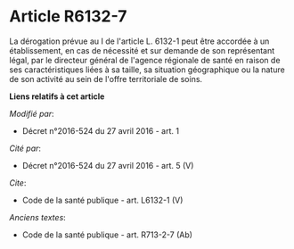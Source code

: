# Article R6132-7

La dérogation prévue au I de l'article L. 6132-1 peut être accordée à un établissement, en cas de nécessité et sur demande de
son représentant légal, par le directeur général de l'agence régionale de santé en raison de ses caractéristiques liées à sa
taille, sa situation géographique ou la nature de son activité au sein de l'offre territoriale de soins.

**Liens relatifs à cet article**

_Modifié par_:

  - Décret n°2016-524 du 27 avril 2016 - art. 1

_Cité par_:

  - Décret n°2016-524 du 27 avril 2016 - art. 5 (V)

_Cite_:

  - Code de la santé publique - art. L6132-1 (V)

_Anciens textes_:

  - Code de la santé publique - art. R713-2-7 (Ab)
